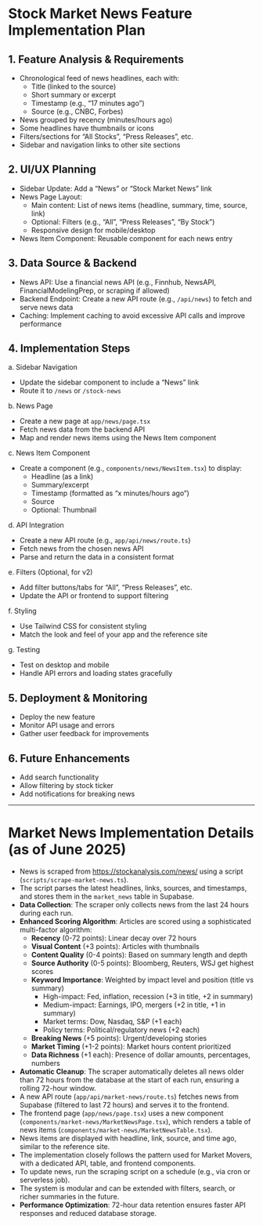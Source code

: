 # Stock Market News Feature Implementation Plan

## 1. Feature Analysis & Requirements

- Chronological feed of news headlines, each with:
  - Title (linked to the source)
  - Short summary or excerpt
  - Timestamp (e.g., “17 minutes ago”)
  - Source (e.g., CNBC, Forbes)
- News grouped by recency (minutes/hours ago)
- Some headlines have thumbnails or icons
- Filters/sections for “All Stocks”, “Press Releases”, etc.
- Sidebar and navigation links to other site sections

## 2. UI/UX Planning

- Sidebar Update: Add a “News” or “Stock Market News” link
- News Page Layout:
  - Main content: List of news items (headline, summary, time, source, link)
  - Optional: Filters (e.g., “All”, “Press Releases”, “By Stock”)
  - Responsive design for mobile/desktop
- News Item Component: Reusable component for each news entry

## 3. Data Source & Backend

- News API: Use a financial news API (e.g., Finnhub, NewsAPI, FinancialModelingPrep, or scraping if allowed)
- Backend Endpoint: Create a new API route (e.g., `/api/news`) to fetch and serve news data
- Caching: Implement caching to avoid excessive API calls and improve performance

## 4. Implementation Steps

a. Sidebar Navigation

- Update the sidebar component to include a “News” link
- Route it to `/news` or `/stock-news`

b. News Page

- Create a new page at `app/news/page.tsx`
- Fetch news data from the backend API
- Map and render news items using the News Item component

c. News Item Component

- Create a component (e.g., `components/news/NewsItem.tsx`) to display:
  - Headline (as a link)
  - Summary/excerpt
  - Timestamp (formatted as “x minutes/hours ago”)
  - Source
  - Optional: Thumbnail

d. API Integration

- Create a new API route (e.g., `app/api/news/route.ts`)
- Fetch news from the chosen news API
- Parse and return the data in a consistent format

e. Filters (Optional, for v2)

- Add filter buttons/tabs for “All”, “Press Releases”, etc.
- Update the API or frontend to support filtering

f. Styling

- Use Tailwind CSS for consistent styling
- Match the look and feel of your app and the reference site

g. Testing

- Test on desktop and mobile
- Handle API errors and loading states gracefully

## 5. Deployment & Monitoring

- Deploy the new feature
- Monitor API usage and errors
- Gather user feedback for improvements

## 6. Future Enhancements

- Add search functionality
- Allow filtering by stock ticker
- Add notifications for breaking news

---

# Market News Implementation Details (as of June 2025)

- News is scraped from https://stockanalysis.com/news/ using a script (`scripts/scrape-market-news.ts`).
- The script parses the latest headlines, links, sources, and timestamps, and stores them in the `market_news` table in Supabase.
- **Data Collection**: The scraper only collects news from the last 24 hours during each run.
- **Enhanced Scoring Algorithm**: Articles are scored using a sophisticated multi-factor algorithm:
  - **Recency** (0-72 points): Linear decay over 72 hours
  - **Visual Content** (+3 points): Articles with thumbnails
  - **Content Quality** (0-4 points): Based on summary length and depth
  - **Source Authority** (0-5 points): Bloomberg, Reuters, WSJ get highest scores
  - **Keyword Importance**: Weighted by impact level and position (title vs summary)
    - High-impact: Fed, inflation, recession (+3 in title, +2 in summary)
    - Medium-impact: Earnings, IPO, mergers (+2 in title, +1 in summary)
    - Market terms: Dow, Nasdaq, S&P (+1 each)
    - Policy terms: Political/regulatory news (+2 each)
  - **Breaking News** (+5 points): Urgent/developing stories
  - **Market Timing** (+1-2 points): Market hours content prioritized
  - **Data Richness** (+1 each): Presence of dollar amounts, percentages, numbers
- **Automatic Cleanup**: The scraper automatically deletes all news older than 72 hours from the database at the start of each run, ensuring a rolling 72-hour window.
- A new API route (`app/api/market-news/route.ts`) fetches news from Supabase (filtered to last 72 hours) and serves it to the frontend.
- The frontend page (`app/news/page.tsx`) uses a new component (`components/market-news/MarketNewsPage.tsx`), which renders a table of news items (`components/market-news/MarketNewsTable.tsx`).
- News items are displayed with headline, link, source, and time ago, similar to the reference site.
- The implementation closely follows the pattern used for Market Movers, with a dedicated API, table, and frontend components.
- To update news, run the scraping script on a schedule (e.g., via cron or serverless job).
- The system is modular and can be extended with filters, search, or richer summaries in the future.
- **Performance Optimization**: 72-hour data retention ensures faster API responses and reduced database storage.
